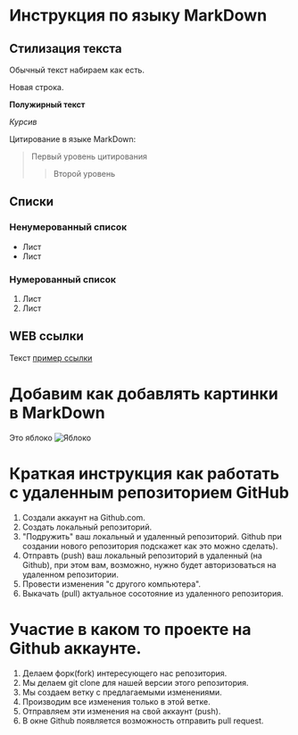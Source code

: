 # Инструкция по языку MarkDown

## Стилизация текста
Обычный текст набираем как есть.

Новая строка.


**Полужирный текст**

*Курсив*

Цитирование в языке MarkDown:
> Первый уровень цитирования
>> Второй уровень

## Списки
### Ненумерованный список
* Лист
* Лист

### Нумерованный список
1. Лист
2. Лист

## WEB ссылки
Текст [пример ссылки](http.example.com "Высплывающая подсказка")

# Добавим как добавлять картинки в MarkDown
Это яблоко
![Яблоко](apple.jpg)

# Краткая инструкция как работать с удаленным репозиторием GitHub

1. Создали аккаунт на Github.com.
2. Создать локальный репозиторий.
3. "Подружить" ваш локальный и удаленный репозиторий. Github при создании нового репозитория подскажет как это можно сделать).
4. Отправть (push) ваш локальный репозиторий в удаленный (на Github), при этом вам, возможно, нужно будет авторизоваться на удаленном репозитории.
5. Провести изменения "с другого компьютера".
6. Выкачать (pull) актуальное сосотояние из удаленного репозитория.

# Участие в каком то проекте на Github аккаунте.

1. Делаем форк(fork) интересующего нас репозитория.
2. Мы делаем git clone для нашей версии этого репозитория.
3. Мы создаем ветку с предлагаемыми изменениями.
4. Производим все изменения только в этой ветке. 
5. Отправляем эти изменения на свой аккаунт (push).
6. В окне Github появляется возможность отправить pull request.
